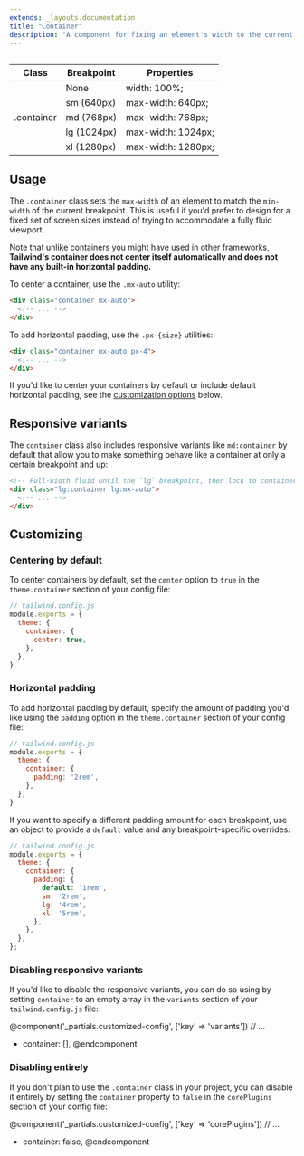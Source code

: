 ```yaml
---
extends: _layouts.documentation
title: "Container"
description: "A component for fixing an element's width to the current breakpoint."
---
```


<h2 style="visibility: hidden; font-size: 0; margin: 0;">Class reference</h2>
<div class="border-t border-b border-gray-300 mt-0 mb-12">
  <table class="w-full text-left table-collapse">
    <colgroup>
      <col class="w-1/4">
      <col class="w-1/4">
      <col class="w-1/2">
    </colgroup>
    <thead>
      <tr>
        <th class="text-sm font-semibold text-gray-700 p-2 bg-gray-100">Class</th>
        <th class="text-sm font-semibold text-gray-700 p-2 bg-gray-100">Breakpoint</th>
        <th class="text-sm font-semibold text-gray-700 p-2 bg-gray-100">Properties</th>
      </tr>
    </thead>
    <tbody class="align-baseline">
      <tr>
        <td class="p-2 border-t border-gray-300 font-mono text-xs text-purple-700" rowspan="5">.container</td>
        <td class="p-2 border-t border-gray-300 font-mono text-xs text-gray-600"><span class="font-sans italic font-sans">None</span></td>
        <td class="p-2 border-t border-gray-300 font-mono text-xs text-blue-700">width: 100%;</td>
      </tr>
      <tr>
        <td class="p-2 border-t border-gray-300 font-mono text-xs text-gray-700">sm <span class="text-gray-600 font-sans italic">(640px)</span></td>
        <td class="p-2 border-t border-gray-300 font-mono text-xs text-blue-700">max-width: 640px;</td>
      </tr>
      <tr>
        <td class="p-2 border-t border-gray-300 font-mono text-xs text-gray-700">md <span class="text-gray-600 font-sans italic">(768px)</span></td>
        <td class="p-2 border-t border-gray-300 font-mono text-xs text-blue-700">max-width: 768px;</td>
      </tr>
      <tr>
        <td class="p-2 border-t border-gray-300 font-mono text-xs text-gray-700">lg <span class="text-gray-600 font-sans italic">(1024px)</span></td>
        <td class="p-2 border-t border-gray-300 font-mono text-xs text-blue-700">max-width: 1024px;</td>
      </tr>
      <tr>
        <td class="p-2 border-t border-gray-300 font-mono text-xs text-gray-700">xl <span class="text-gray-600 font-sans italic">(1280px)</span></td>
        <td class="p-2 border-t border-gray-300 font-mono text-xs text-blue-700">max-width: 1280px;</td>
      </tr>
    </tbody>
  </table>
</div>

## Usage

The `.container` class sets the `max-width` of an element to match the `min-width` of the current breakpoint. This is useful if you'd prefer to design for a fixed set of screen sizes instead of trying to accommodate a fully fluid viewport.

Note that unlike containers you might have used in other frameworks, **Tailwind's container does not center itself automatically and does not have any built-in horizontal padding.**

To center a container, use the `.mx-auto` utility:

```html
<div class="container mx-auto">
  <!-- ... -->
</div>
```

To add horizontal padding, use the `.px-{size}` utilities:

```html
<div class="container mx-auto px-4">
  <!-- ... -->
</div>
```

If you'd like to center your containers by default or include default horizontal padding, see the [customization options](#customizing) below.

## Responsive variants

The `container` class also includes responsive variants like `md:container` by default that allow you to make something behave like a container at only a certain breakpoint and up:

```html
<!-- Full-width fluid until the `lg` breakpoint, then lock to container -->
<div class="lg:container lg:mx-auto">
  <!-- ... -->
</div>
```

## Customizing

### Centering by default

To center containers by default, set the `center` option to `true` in the `theme.container` section of your config file:

```js
// tailwind.config.js
module.exports = {
  theme: {
    container: {
      center: true,
    },
  },
}
```

### Horizontal padding

To add horizontal padding by default, specify the amount of padding you'd like using the `padding` option in the `theme.container` section of your config file:

```js
// tailwind.config.js
module.exports = {
  theme: {
    container: {
      padding: '2rem',
    },
  },
}
```

If you want to specify a different padding amount for each breakpoint, use an object to provide a `default` value and any breakpoint-specific overrides:

```js
// tailwind.config.js
module.exports = {
  theme: {
    container: {
      padding: {
        default: '1rem',
        sm: '2rem',
        lg: '4rem',
        xl: '5rem',
      },
    },
  },
};
```

### Disabling responsive variants

If you'd like to disable the responsive variants, you can do so using by setting `container` to an empty array in the `variants` section of your `tailwind.config.js` file:

@component('_partials.customized-config', ['key' => 'variants'])
  // ...
+ container: [],
@endcomponent

### Disabling entirely

If you don't plan to use the `.container` class in your project, you can disable it entirely by setting the `container` property to `false` in the `corePlugins` section of your config file:


@component('_partials.customized-config', ['key' => 'corePlugins'])
  // ...
+ container: false,
@endcomponent
